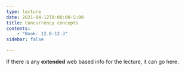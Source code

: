 ```yaml
---
type: lecture
date: 2021-04-12T8:00:00-5:00
title: Concurrency concepts
contents:
    - "Book: 12.0-12.3"
sidebar: false

---
```


If there is any **extended** web based info for the lecture, it can go here.
